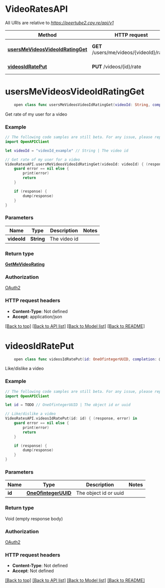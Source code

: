 # VideoRatesAPI

All URIs are relative to *https://peertube2.cpy.re/api/v1*

Method | HTTP request | Description
------------- | ------------- | -------------
[**usersMeVideosVideoIdRatingGet**](VideoRatesAPI.md#usersmevideosvideoidratingget) | **GET** /users/me/videos/{videoId}/rating | Get rate of my user for a video
[**videosIdRatePut**](VideoRatesAPI.md#videosidrateput) | **PUT** /videos/{id}/rate | Like/dislike a video


# **usersMeVideosVideoIdRatingGet**
```swift
    open class func usersMeVideosVideoIdRatingGet(videoId: String, completion: @escaping (_ data: GetMeVideoRating?, _ error: Error?) -> Void)
```

Get rate of my user for a video

### Example 
```swift
// The following code samples are still beta. For any issue, please report via http://github.com/OpenAPITools/openapi-generator/issues/new
import OpenAPIClient

let videoId = "videoId_example" // String | The video id 

// Get rate of my user for a video
VideoRatesAPI.usersMeVideosVideoIdRatingGet(videoId: videoId) { (response, error) in
    guard error == nil else {
        print(error)
        return
    }

    if (response) {
        dump(response)
    }
}
```

### Parameters

Name | Type | Description  | Notes
------------- | ------------- | ------------- | -------------
 **videoId** | **String** | The video id  | 

### Return type

[**GetMeVideoRating**](GetMeVideoRating.md)

### Authorization

[OAuth2](../README.md#OAuth2)

### HTTP request headers

 - **Content-Type**: Not defined
 - **Accept**: application/json

[[Back to top]](#) [[Back to API list]](../README.md#documentation-for-api-endpoints) [[Back to Model list]](../README.md#documentation-for-models) [[Back to README]](../README.md)

# **videosIdRatePut**
```swift
    open class func videosIdRatePut(id: OneOfintegerUUID, completion: @escaping (_ data: Void?, _ error: Error?) -> Void)
```

Like/dislike a video

### Example 
```swift
// The following code samples are still beta. For any issue, please report via http://github.com/OpenAPITools/openapi-generator/issues/new
import OpenAPIClient

let id = TODO // OneOfintegerUUID | The object id or uuid

// Like/dislike a video
VideoRatesAPI.videosIdRatePut(id: id) { (response, error) in
    guard error == nil else {
        print(error)
        return
    }

    if (response) {
        dump(response)
    }
}
```

### Parameters

Name | Type | Description  | Notes
------------- | ------------- | ------------- | -------------
 **id** | [**OneOfintegerUUID**](.md) | The object id or uuid | 

### Return type

Void (empty response body)

### Authorization

[OAuth2](../README.md#OAuth2)

### HTTP request headers

 - **Content-Type**: Not defined
 - **Accept**: Not defined

[[Back to top]](#) [[Back to API list]](../README.md#documentation-for-api-endpoints) [[Back to Model list]](../README.md#documentation-for-models) [[Back to README]](../README.md)

